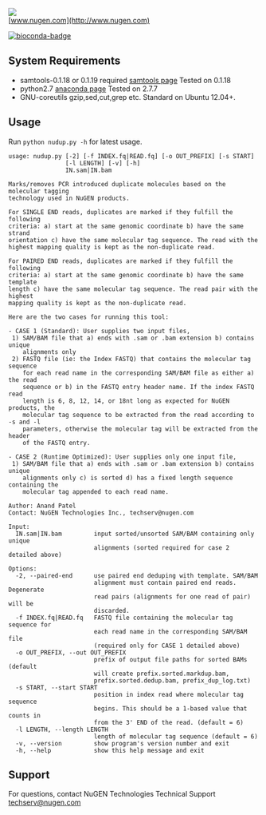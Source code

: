![](http://nugendata.com/images/nugen_logo_noedge.png)  
[www.nugen.com](http://www.nugen.com)

[![bioconda-badge](https://img.shields.io/badge/install%20with-bioconda-brightgreen.svg?style=flat-square)](http://bioconda.github.io)

System Requirements
-----------------------------
- samtools-0.1.18 or 0.1.19 required [samtools page](https://sourceforge.net/projects/samtools/files/samtools/0.1.18/) Tested on 0.1.18
- python2.7 [anaconda page](http://continuum.io/downloads) Tested on 2.7.7 
- GNU-coreutils gzip,sed,cut,grep etc. Standard on Ubuntu 12.04+.

Usage
-----------------------------
Run `python nudup.py -h` for latest usage.

```
usage: nudup.py [-2] [-f INDEX.fq|READ.fq] [-o OUT_PREFIX] [-s START]
                [-l LENGTH] [-v] [-h]
                IN.sam|IN.bam

Marks/removes PCR introduced duplicate molecules based on the molecular tagging
technology used in NuGEN products.

For SINGLE END reads, duplicates are marked if they fulfill the following
criteria: a) start at the same genomic coordinate b) have the same strand
orientation c) have the same molecular tag sequence. The read with the
highest mapping quality is kept as the non-duplicate read.

For PAIRED END reads, duplicates are marked if they fulfill the following
criteria: a) start at the same genomic coordinate b) have the same template
length c) have the same molecular tag sequence. The read pair with the highest
mapping quality is kept as the non-duplicate read.

Here are the two cases for running this tool:

- CASE 1 (Standard): User supplies two input files,
 1) SAM/BAM file that a) ends with .sam or .bam extension b) contains unique
    alignments only
 2) FASTQ file (ie: the Index FASTQ) that contains the molecular tag sequence
    for each read name in the corresponding SAM/BAM file as either a) the read
    sequence or b) in the FASTQ entry header name. If the index FASTQ read
    length is 6, 8, 12, 14, or 18nt long as expected for NuGEN products, the
    molecular tag sequence to be extracted from the read according to -s and -l
    parameters, otherwise the molecular tag will be extracted from the header
    of the FASTQ entry.

- CASE 2 (Runtime Optimized): User supplies only one input file,
 1) SAM/BAM file that a) ends with .sam or .bam extension b) contains unique
    alignments only c) is sorted d) has a fixed length sequence containing the
    molecular tag appended to each read name.

Author: Anand Patel
Contact: NuGEN Technologies Inc., techserv@nugen.com

Input:
  IN.sam|IN.bam         input sorted/unsorted SAM/BAM containing only unique
                        alignments (sorted required for case 2 detailed above)

Options:
  -2, --paired-end      use paired end deduping with template. SAM/BAM
                        alignment must contain paired end reads. Degenerate
                        read pairs (alignments for one read of pair) will be
                        discarded.
  -f INDEX.fq|READ.fq   FASTQ file containing the molecular tag sequence for
                        each read name in the corresponding SAM/BAM file
                        (required only for CASE 1 detailed above)
  -o OUT_PREFIX, --out OUT_PREFIX
                        prefix of output file paths for sorted BAMs (default
                        will create prefix.sorted.markdup.bam,
                        prefix.sorted.dedup.bam, prefix_dup_log.txt)
  -s START, --start START
                        position in index read where molecular tag sequence
                        begins. This should be a 1-based value that counts in
                        from the 3' END of the read. (default = 6)
  -l LENGTH, --length LENGTH
                        length of molecular tag sequence (default = 6)
  -v, --version         show program's version number and exit
  -h, --help            show this help message and exit
```

Support
-----------------------------  
For questions, contact NuGEN Technologies Technical Support techserv@nugen.com
